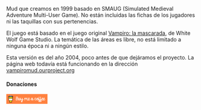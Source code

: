 Mud que creamos en 1999 basado en SMAUG (Simulated Medieval Adventure Multi-User Game). No están incluidas las fichas de los jugadores ni las taquillas con sus pertenencias.    
   
El juego está basado en el juego original <a href="https://whitewolf.fandom.com/es/wiki/Vampiro:_La_Mascarada" target="_blank">Vampiro: la mascarada</a>, de White Wolf Game Studio. La temática de las áreas es libre, no está limitado a ninguna época ni a ningún estilo.   
   
Esta versión es del año 2004, poco antes de que dejáramos el proyecto. La página web todavía está funcionando en la dirección <a href="http://vampiromud.ourproject.org/" target="_blank"> vampiromud.ourproject.org </a>   
   
#### Donaciones    
    
<a href="https://www.buymeacoffee.com/yeadan" target="_blank">
<img src="https://github.com/yeadan/blockenergy/blob/master/public/default-orange.png" alt="Buy Me A Coffee" style="height: 26px !important;width: 109px !important;" >
</a>   
